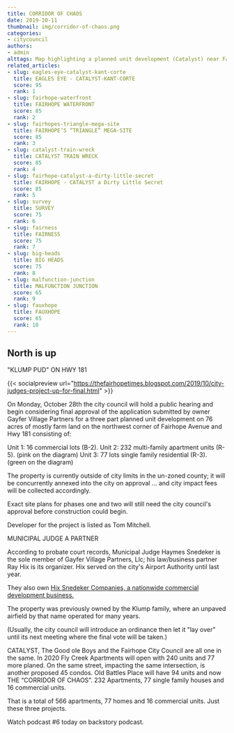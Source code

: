 ```yaml
---
title: CORRIDOR OF CHAOS
date: 2019-10-11
thumbnail: img/corridor-of-chaos.png
categories:
- citycouncil
authors:
- admin
alttags: Map highlighting a planned unit development (Catalyst) near Fairhope Avenue and Hwy 181 in Fairhope, Alabama
related_articles:
- slug: eagles-eye-catalyst-kant-corte
  title: EAGLES EYE - CATALYST-KANT-CORTE
  score: 95
  rank: 1
- slug: fairhope-waterfront
  title: FAIRHOPE WATERFRONT
  score: 85
  rank: 2
- slug: fairhopes-triangle-mega-site
  title: FAIRHOPE’S “TRIANGLE” MEGA-SITE
  score: 85
  rank: 3
- slug: catalyst-train-wreck
  title: CATALYST TRAIN WRECK
  score: 85
  rank: 4
- slug: fairhope-catalyst-a-dirty-little-secret
  title: FAIRHOPE - CATALYST a Dirty Little Secret
  score: 85
  rank: 5
- slug: survey
  title: SURVEY
  score: 75
  rank: 6
- slug: fairness
  title: FAIRNESS
  score: 75
  rank: 7
- slug: big-heads
  title: BIG HEADS
  score: 75
  rank: 8
- slug: malfunction-junction
  title: MALFUNCTION JUNCTION
  score: 65
  rank: 9
- slug: fauxhope
  title: FAUXHOPE
  score: 65
  rank: 10
---
```

## North is up

"KLUMP PUD" ON HWY 181

{{< socialpreview url="https://thefairhopetimes.blogspot.com/2019/10/city-judges-project-up-for-final.html" >}}

On Monday, October 28th the city council will hold a public hearing and begin considering final approval of the application submitted by owner Gayfer Village Partners for a three part planned unit development on 76 acres of mostly farm land on the northwest corner of Fairhope Avenue and Hwy 181 consisting of:

Unit 1: 16 commercial lots (B-2). Unit 2: 232 multi-family apartment units (R-5). (pink on the diagram) Unit 3: 77 lots single family residential (R-3). (green on the diagram)

The property is currently outside of city limits in the un-zoned county; it will be concurrently annexed into the city on approval ... and city impact fees will be collected accordingly.

Exact site plans for phases one and two will still need the city council's approval before construction could begin.

Developer for the project is listed as Tom Mitchell.

MUNICIPAL JUDGE A PARTNER

According to probate court records, Municipal Judge Haymes Snedeker is the sole member of Gayfer Village Partners, Llc; his law/business partner Ray Hix is its organizer. Hix served on the city's Airport Authority until last year.

They also own [Hix Snedeker Companies, a nationwide commercial development business.](http://hixsnedeker.com/projects)

The property was previously owned by the Klump family, where an unpaved airfield by that name operated for many years.

(Usually, the city council will introduce an ordinance then let it "lay over" until its next meeting where the final vote will be taken.)

CATALYST, The Good ole Boys and the Fairhope City Council are all one in the same. In 2020 Fly Creek Apartments will open with 240 units and 77 more planed. On the same street, impacting the same intersection, is another proposed 45 condos. Old Battles Place will have 94 units and now THE “CORRIDOR OF CHAOS”. 232 Apartments, 77 single family houses and 16 commercial units.

That is a total of 566 apartments, 77 homes and 16 commercial units. Just these three projects.

Watch podcast #6 today on backstory podcast.
